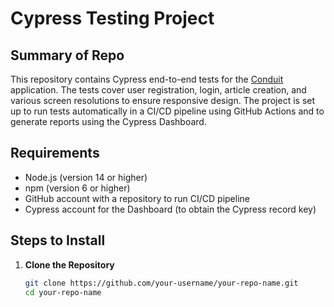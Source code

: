 # Cypress Testing Project

## Summary of Repo

This repository contains Cypress end-to-end tests for the [Conduit](https://conduit.realworld.how) application. The tests cover user registration, login, article creation, and various screen resolutions to ensure responsive design. The project is set up to run tests automatically in a CI/CD pipeline using GitHub Actions and to generate reports using the Cypress Dashboard.

## Requirements

- Node.js (version 14 or higher)
- npm (version 6 or higher)
- GitHub account with a repository to run CI/CD pipeline
- Cypress account for the Dashboard (to obtain the Cypress record key)

## Steps to Install

1. **Clone the Repository**

   ```bash
   git clone https://github.com/your-username/your-repo-name.git
   cd your-repo-name
